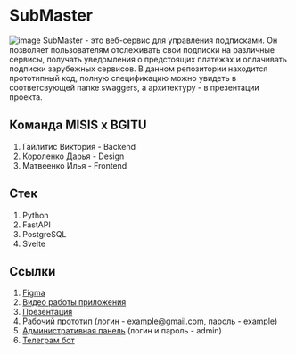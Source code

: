 # SubMaster
![image](https://github.com/user-attachments/assets/f8e29526-2e82-495e-adbb-71c639f334ba)
SubMaster - это веб-сервис для управления подписками. Он позволяет пользователям отслеживать свои подписки на различные сервисы, получать уведомления о предстоящих платежах и оплачивать подписки зарубежных сервисов. В данном репозитории находится прототипный код, полную спецификацию можно увидеть в соответсвующей папке swaggers, а архитектуру - в презентации проекта.
## Команда MISIS x BGITU
1. Гайлитис Виктория - Backend
2. Короленко Дарья - Design
3. Матвеенко Илья - Frontend
## Стек
1. Python
2. FastAPI
3. PostgreSQL
4. Svelte
## Ссылки
1. [Figma](https://www.figma.com/design/rSJHkjz0WyuEBGW7TmKibP/Flowbite-Design-System-(Community)?node-id=1104-1397&node-type=canvas&t=OOJFcDvivCFonDOh-0)
2. [Видео работы приложения](https://disk.yandex.ru/i/_Vq-AgxUfbUrxQ)
3. [Презентация](https://disk.yandex.ru/d/K853eA3GLn7jUQ)
4. [Рабочий прототип](https://submasterfront-production.up.railway.app/) (логин - example@gmail.com, пароль - example)
5. [Административная панель](https://submasteradmin-production.up.railway.app/admin) (логин и пароль - admin)
6. [Телеграм бот](https://t.me/submaster_assistant_bot)
